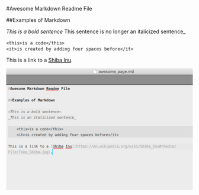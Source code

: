 #Awesome Markdown Readme File

##Examples of Markdown

*This is a bold sentence*
This sentence is no longer an italicized sentence_

    <this>is a code</this>
    <it>is created by adding four spaces before</it>

This is a link to a [Shiba Inu](https://en.wikipedia.org/wiki/Shiba_Inu#/media/File:Taka_Shiba.jpg).

![Parth & Govind working together on this Markdown File](working-on-md-file.png)

